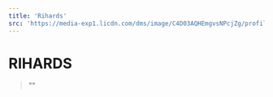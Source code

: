 ```yaml
---
title: 'Rihards'
src: 'https://media-exp1.licdn.com/dms/image/C4D03AQHEmgvsNPcjZg/profile-displayphoto-shrink_200_200/0?e=1610582400&v=beta&t=K47Tj2M82xmbwZ3Hf0yCsKit8kzykplKOKofLUrNupchttps://media-exp1.licdn.com/dms/image/C4D03AQHEmgvsNPcjZg/profile-displayphoto-shrink_200_200/0?e=1610582400&v=beta&t=K47Tj2M82xmbwZ3Hf0yCsKit8kzykplKOKofLUrNupc'
---
```


# RIHARDS

> ""
